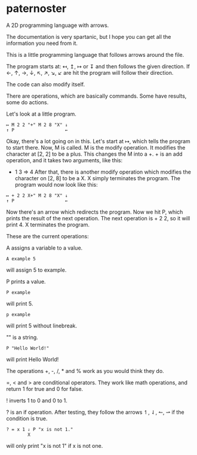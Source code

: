 # paternoster
A 2D programming language with arrows.

The documentation is very spartanic, but I hope you can get all the information you need from it.

This is a little programming language that follows arrows around the file.

The program starts at: ↤, ↥, ↦ or ↧  and then follows the given direction.
If ←, ↑, →, ↓, ↖, ↗, ↘, ↙ are hit the program will follow their direction.

The code can also modify itself.

There are operations, which are basically commands. Some have results, some do actions.

Let's look at a little program.

```
↦ M 2 2 "+" M 2 8 "X" ↓
↑ P                   ←
```

Okay, there's a lot going on in this. Let's start at ↦, which tells the program to start there.
Now, M is called. M is the modify operation. It modifies the character at [2, 2] to be a plus.
This changes the M into a +. + is an add operation, and it takes two arguments, like this:
+ 1 3 => 4
After that, there is another modify operation which modifies the character on [2, 8] to be a X.
X simply terminates the program. The program would now look like this:
```
↦ + 2 2 X+" M 2 8 "X" ↓
↑ P                   ←
```
Now there's an arrow which redirects the program. Now we hit P, which prints the result of the next operation.
The next operation is + 2 2, so it will print 4. X terminates the program.

These are the current operations:

A assigns a variable to a value.
```
A example 5
```
will assign 5 to example.

P prints a value.
```
P example
```
will print 5.
```
p example
```
will print 5 without linebreak.

"" is a string.
```
P "Hello World!"
```
will print Hello World!

The operations +, -, /, * and % work as you would think they do.

=, < and > are conditional operators. They work like math operations, and return 1 for true and 0 for false.

! inverts 1 to 0 and 0 to 1.

? is an if operation.
After testing, they follow the arrows ↿, ⇃, ↼, ⇀ if the condition is true.
```
? = x 1 ⇃ P "x is not 1."
        X
```
will only print "x is not 1" if x is not one.

